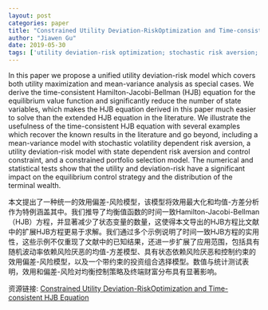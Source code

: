 ```yaml
---
layout: post
categories: paper
title: "Constrained Utility Deviation-RiskOptimization and Time-consistent HJB Equation"
author: "Jiawen Gu"
date: 2019-05-30
tags: ['utility deviation-risk optimization; stochastic risk aversion; incomplete market; control constraint; time-consistent dynamic programming equation']
---
```


In this paper we propose a unified utility deviation-risk model which covers both utility maximization and mean-variance analysis as special cases. We derive the time-consistent Hamilton-Jacobi-Bellman (HJB) equation for the equilibrium value function and significantly reduce the number of state variables, which makes the HJB equation derived in this paper much easier to solve than the extended HJB equation in the literature. We illustrate the usefulness of the time-consistent HJB equation with several examples which recover the known results in the literature and go beyond, including a mean-variance model with stochastic volatility dependent risk aversion, a utility deviation-risk model with state dependent risk aversion and control constraint, and a constrained portfolio selection model. The numerical and statistical tests show that the utility and deviation-risk have a significant impact on the equilibrium control strategy and the distribution of the terminal wealth.

本文提出了一种统一的效用偏差-风险模型，该模型将效用最大化和均值-方差分析作为特例涵盖其中。我们推导了均衡值函数的时间一致Hamilton-Jacobi-Bellman（HJB）方程，并显著减少了状态变量的数量，这使得本文导出的HJB方程比文献中的扩展HJB方程更易于求解。我们通过多个示例说明了时间一致HJB方程的实用性，这些示例不仅重现了文献中的已知结果，还进一步扩展了应用范围，包括具有随机波动率依赖风险厌恶的均值-方差模型、具有状态依赖风险厌恶和控制约束的效用偏差-风险模型，以及一个带约束的投资组合选择模型。数值与统计测试表明，效用和偏差-风险对均衡控制策略及终端财富分布具有显著影响。

资源链接: [Constrained Utility Deviation-RiskOptimization and Time-consistent HJB Equation](https://papers.ssrn.com/sol3/papers.cfm?abstract_id=3384245)
